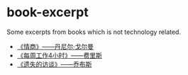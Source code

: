 # book-excerpt
Some excerpts from books which is not technology related.

+ [《情商》——丹尼尔·戈尔曼](https://github.com/thzt/book-excerpt/issues/1)
+ [《每周工作4小时》——费里斯](https://github.com/thzt/book-excerpt/issues/2)
+ [《遗失的访谈》——乔布斯](https://github.com/thzt/book-excerpt/issues/3)
